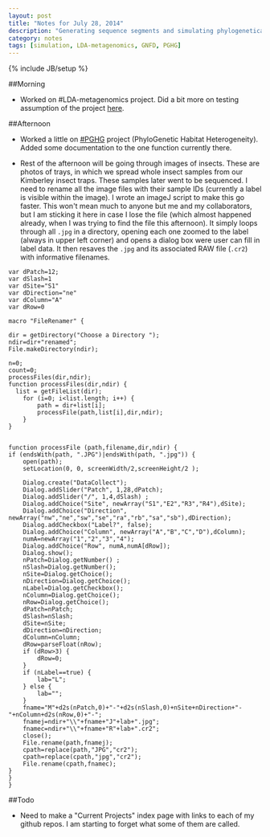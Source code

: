 ```yaml
---
layout: post
title: "Notes for July 28, 2014"
description: "Generating sequence segments and simulating phylogenetically structured habitat heterogeneity"
category: notes
tags: [simulation, LDA-metagenomics, GNFD, PGHG]
---
```

{% include JB/setup %}

##Morning

* Worked on #LDA-metagenomics project. Did a bit more on testing assumption of the project [here](http://rdinnager.github.io/LDA-metagenomics/assumption_test).

##Afternoon

* Worked a little on [#PGHG](https://github.com/rdinnager/PGHG-Project) project (PhyloGenetic Habitat Heterogeneity). Added some documentation to the one function currently there.

* Rest of the afternoon will be going through images of insects. These are photos of trays, in which we spread whole insect samples from our Kimberley insect traps. These samples later went to be sequenced. I need to rename all the image files with their sample IDs (currently a label is visible within the image). I wrote an imageJ script to make this go faster. This won't mean much to anyone but me and my collaborators, but I am sticking it here in case I lose the file (which almost happened already, when I was trying to find the file this afternoon). It simply loops through all `.jpg` in a directory, opening each one zoomed to the label (always in upper left corner) and opens a dialog box were user can fill in label data. It then resaves the `.jpg` and its associated RAW file (`.cr2`) with informative filenames.

```
var dPatch=12;
var dSlash=1
var dSite="S1"
var dDirection="ne"
var dColumn="A"
var dRow=0

macro "FileRenamer" {

dir = getDirectory("Choose a Directory ");
ndir=dir+"renamed";
File.makeDirectory(ndir);

n=0;
count=0;
processFiles(dir,ndir);
function processFiles(dir,ndir) {
  list = getFileList(dir);
	for (i=0; i<list.length; i++) {
		path = dir+list[i];
		processFile(path,list[i],dir,ndir);
	}
}


function processFile (path,filename,dir,ndir) {
if (endsWith(path, ".JPG")|endsWith(path, ".jpg")) {
	open(path);
	setLocation(0, 0, screenWidth/2,screenHeight/2 );
		
	Dialog.create("DataCollect");
	Dialog.addSlider("Patch", 1,28,dPatch); 
	Dialog.addSlider("/", 1,4,dSlash) ;
	Dialog.addChoice("Site", newArray("S1","E2","R3","R4"),dSite);
	Dialog.addChoice("Direction", newArray("nw","ne","sw","se","ra","rb","sa","sb"),dDirection);
	Dialog.addCheckbox("Label?", false);
	Dialog.addChoice("Column", newArray("A","B","C","D"),dColumn);
	numA=newArray("1","2","3","4");
	Dialog.addChoice("Row", numA,numA[dRow]);
	Dialog.show();
	nPatch=Dialog.getNumber() ;
	nSlash=Dialog.getNumber();
	nSite=Dialog.getChoice();
	nDirection=Dialog.getChoice();
	nLabel=Dialog.getCheckbox();
	nColumn=Dialog.getChoice();
	nRow=Dialog.getChoice();
	dPatch=nPatch;
	dSlash=nSlash;
	dSite=nSite;
	dDirection=nDirection;
	dColumn=nColumn;
	dRow=parseFloat(nRow);
	if (dRow>3) {
		dRow=0;
	}
	if (nLabel==true) {
		lab="L";
	} else {
		lab="";
	}
	fname="M"+d2s(nPatch,0)+"-"+d2s(nSlash,0)+nSite+nDirection+"-"+nColumn+d2s(nRow,0)+"-";
	fnamej=ndir+"\\"+fname+"J"+lab+".jpg";
	fnamec=ndir+"\\"+fname+"R"+lab+".cr2";
	close();
	File.rename(path,fnamej);
	cpath=replace(path,"JPG","cr2");
	cpath=replace(cpath,"jpg","cr2");
	File.rename(cpath,fnamec);
}		
}
}
```

##Todo

* Need to make a "Current Projects" index page with links to each of my github repos. I am starting to forget what some of them are called.